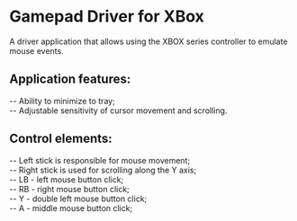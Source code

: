 # Gamepad Driver for XBox

A driver application that allows using the XBOX series controller to emulate mouse events.<br>

## Application features:

-- Ability to minimize to tray;<br>
-- Adjustable sensitivity of cursor movement and scrolling.<br>

## Control elements:

-- Left stick is responsible for mouse movement;<br>
-- Right stick is used for scrolling along the Y axis;<br>
-- LB - left mouse button click;<br>
-- RB - right mouse button click;<br>
-- Y - double left mouse button click;<br>
-- A - middle mouse button click;<br>
